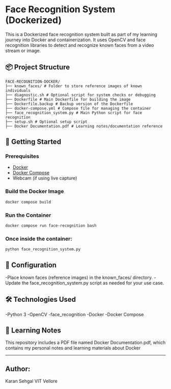 # Face Recognition System (Dockerized)

This is a Dockerized face recognition system built as part of my learning journey into Docker and containerization. It uses OpenCV and face recognition libraries to detect and recognize known faces from a video stream or image.

## 📦 Project Structure
```
FACE-RECOGNITION-DOCKER/
├── known_faces/ # Folder to store reference images of known individuals
├── diagnostic.sh # Optional script for system checks or debugging
├── Dockerfile # Main Dockerfile for building the image
├── Dockerfile.backup # Backup version of the Dockerfile
├── docker-compose.yml # Compose file for managing the container
├── face_recognition_system.py # Main Python script for face recognition
├── setup.sh # Optional setup script
├── Docker Documentation.pdf # Learning notes/documentation reference
```

## 🚀 Getting Started

### Prerequisites
- [Docker](https://docs.docker.com/get-docker/)
- [Docker Compose](https://docs.docker.com/compose/install/)
- Webcam (if using live capture)

### Build the Docker Image
```bash
docker compose build
```

### Run the Container
```bash
docker compose run face-recognition bash
```

### Once inside the container:
```bash
python face_recognition_system.py
```


## 🔧 Configuration
-Place known faces (reference images) in the known_faces/ directory.
-Update the face_recognition_system.py script as needed for your use case.

## 🛠️ Technologies Used
-Python 3
-OpenCV
-face_recognition
-Docker
-Docker Compose

## 📘 Learning Notes
This repository includes a PDF file named Docker Documentation.pdf, which contains my personal notes and learning materials about Docker

---

## Author:
Karan Sehgal 
VIT Vellore
